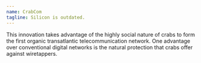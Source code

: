 ```yaml
---
name: CrabCom
tagline: Silicon is outdated.
---
```


This innovation takes advantage of the highly social nature of crabs to form the first organic transatlantic telecommunication network. One advantage over conventional digital networks is the natural protection that crabs offer against wiretappers.
